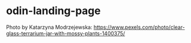 # odin-landing-page

Photo by Katarzyna Modrzejewska: https://www.pexels.com/photo/clear-glass-terrarium-jar-with-mossy-plants-1400375/
